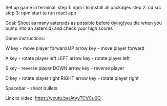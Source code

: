 Set up game in terminal:
step 1: npm i to install all packages
step 2: cd src
step 3: npm start to run react app

Goal: Shoot as many asteroids as possible before dying(you die when you bump into an asteroid) and check your high scores

Game instructions:

W key - move player forward
UP arrow key - move player forward

A key - rotate player left
LEFT arrow key - rotate player left

S key - reverse player
DOWN arrow key - reverse player

D key - rotate player right
RIGHT arrow key - rotate player right

Spacebar - shoot bullets

Link to video: https://youtu.be/AtyvTCVCu6Q
